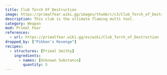 ```yaml
---
title: Club Torch Of Destruction
image: https://primalfear.wiki.gg/images/thumb/c/c3/Club_Torch_of_Destruction.png/228px-Club_Torch_of_Destruction.png
description: This club is the ultimate flaming multi tool.
category: Weapon
mod: Primal Fear
references:
  - url: https://primalfear.wiki.gg/es/wiki/Club_Torch_of_Destruction
dropped_by: ["Pikkon’s Revenge"]
recipes:
  - structures: [Primal Smithy]
    ingredients:
      - names: [Unknown Substance]
        quantity: 5
---
```

